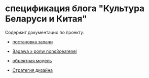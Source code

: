 # спецификация блога "Культура Беларуси и Китая"

Содержит документацио по проекту.

* [постановка задачи](intro)

* [Bagawa » ponw nons3oearenel](tasks)

* [объектная модель](object-nodel)

* [Стратегия дизайна](desdon-strategy)